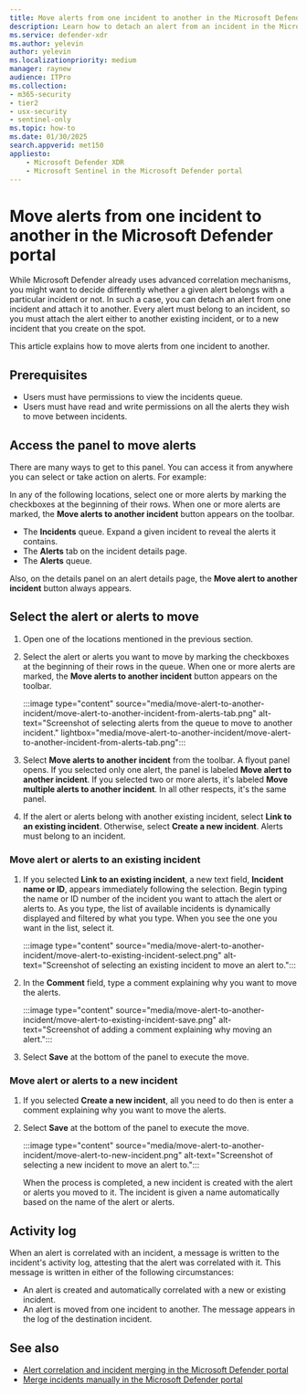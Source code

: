 ```yaml
---
title: Move alerts from one incident to another in the Microsoft Defender portal
description: Learn how to detach an alert from an incident in the Microsoft Defender portal, to correct false and/or missed correlations, and attach the alert to another (new or existing) incident, so you can investigate and remediate security threats more effectively.
ms.service: defender-xdr
ms.author: yelevin
author: yelevin
ms.localizationpriority: medium
manager: raynew
audience: ITPro
ms.collection: 
- m365-security
- tier2
- usx-security
- sentinel-only
ms.topic: how-to
ms.date: 01/30/2025
search.appverid: met150
appliesto:
    - Microsoft Defender XDR
    - Microsoft Sentinel in the Microsoft Defender portal
---
```


# Move alerts from one incident to another in the Microsoft Defender portal

While Microsoft Defender already uses advanced correlation mechanisms, you might want to decide differently whether a given alert belongs with a particular incident or not. In such a case, you can detach an alert from one incident and attach it to another. Every alert must belong to an incident, so you must attach the alert either to another existing incident, or to a new incident that you create on the spot.

This article explains how to move alerts from one incident to another.

## Prerequisites

- Users must have permissions to view the incidents queue.
- Users must have read and write permissions on all the alerts they wish to move between incidents.

## Access the panel to move alerts

There are many ways to get to this panel. You can access it from anywhere you can select or take action on alerts. For example:

In any of the following locations, select one or more alerts by marking the checkboxes at the beginning of their rows. When one or more alerts are marked, the **Move alerts to another incident** button appears on the toolbar.

- The **Incidents** queue. Expand a given incident to reveal the alerts it contains.
- The **Alerts** tab on the incident details page.
- The **Alerts** queue.

Also, on the details panel on an alert details page, the **Move alert to another incident** button always appears.

## Select the alert or alerts to move

1. Open one of the locations mentioned in the previous section.

1. Select the alert or alerts you want to move by marking the checkboxes at the beginning of their rows in the queue. When one or more alerts are marked, the **Move alerts to another incident** button appears on the toolbar.

    :::image type="content" source="media/move-alert-to-another-incident/move-alert-to-another-incident-from-alerts-tab.png" alt-text="Screenshot of selecting alerts from the queue to move to another incident." lightbox="media/move-alert-to-another-incident/move-alert-to-another-incident-from-alerts-tab.png":::

1. Select **Move alerts to another incident** from the toolbar. A flyout panel opens. If you selected only one alert, the panel is labeled **Move alert to another incident**. If you selected two or more alerts, it's labeled **Move multiple alerts to another incident**. In all other respects, it's the same panel.

1. If the alert or alerts belong with another existing incident, select **Link to an existing incident**. Otherwise, select **Create a new incident**. Alerts must belong to an incident.

### Move alert or alerts to an existing incident

1. If you selected **Link to an existing incident**, a new text field, **Incident name or ID**, appears immediately following the selection. Begin typing the name or ID number of the incident you want to attach the alert or alerts to. As you type, the list of available incidents is dynamically displayed and filtered by what you type. When you see the one you want in the list, select it.

    :::image type="content" source="media/move-alert-to-another-incident/move-alert-to-existing-incident-select.png" alt-text="Screenshot of selecting an existing incident to move an alert to.":::

1. In the **Comment** field, type a comment explaining why you want to move the alerts.

    :::image type="content" source="media/move-alert-to-another-incident/move-alert-to-existing-incident-save.png" alt-text="Screenshot of adding a comment explaining why moving an alert.":::

1. Select **Save** at the bottom of the panel to execute the move.

### Move alert or alerts to a new incident

1. If you selected **Create a new incident**, all you need to do then is enter a comment explaining why you want to move the alerts.

1. Select **Save** at the bottom of the panel to execute the move.

    :::image type="content" source="media/move-alert-to-another-incident/move-alert-to-new-incident.png" alt-text="Screenshot of selecting a new incident to move an alert to.":::

    When the process is completed, a new incident is created with the alert or alerts you moved to it. The incident is given a name automatically based on the name of the alert or alerts.

## Activity log

When an alert is correlated with an incident, a message is written to the incident's activity log, attesting that the alert was correlated with it. This message is written in either of the following circumstances:

- An alert is created and automatically correlated with a new or existing incident.
- An alert is moved from one incident to another. The message appears in the log of the destination incident.

## See also

- [Alert correlation and incident merging in the Microsoft Defender portal](alerts-incidents-correlation.md)
- [Merge incidents manually in the Microsoft Defender portal](merge-incidents-manually.md)
